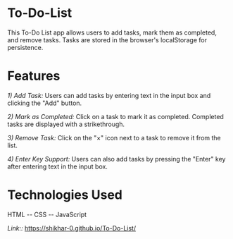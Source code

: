 # To-Do-List
This To-Do List app allows users to add tasks, mark them as completed, and remove tasks. Tasks are stored in the browser's localStorage for persistence.
# Features
*1)* _Add Task:_ Users can add tasks by entering text in the input box and clicking the "Add" button.

*2)* _Mark as Completed:_ Click on a task to mark it as completed. Completed tasks are displayed with a strikethrough.

*3)* _Remove Task:_ Click on the "×" icon next to a task to remove it from the list.

*4)* _Enter Key Support:_ Users can also add tasks by pressing the "Enter" key after entering text in the input box.

# Technologies Used
HTML -- CSS -- JavaScript

*Link::* https://shikhar-0.github.io/To-Do-List/
